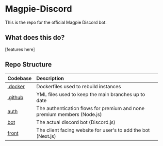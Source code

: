 # Magpie-Discord
This is the repo for the official Magpie Discord bot. 

## What does this do?
[features here]

## Repo Structure
| Codebase                           |   Description   |
| :--------------------------------- | :-------------- |
| [.docker](.docker) | Dockerfiles used to rebuild instances |
| [.github](.github) | YML files used to keep the main branches up to date |
| [auth](auth) | The authentication flows for premium and none premium members (Node.js) |
| [bot](bot) | The actual discord bot (Discord.js) |
| [front](front) | The client facing website for user's to add the bot (Next.js) |

